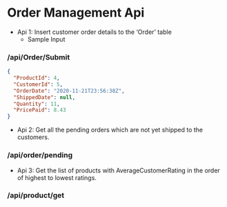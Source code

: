 # Order Management Api
* Api 1: Insert customer order details to the ‘Order’ table
    * Sample Input
### /api/Order/Submit
```json
{
  "ProductId": 4,
  "CustomerId": 5,
  "OrderDate": "2020-11-21T23:56:38Z",
  "ShippedDate": null,
  "Quantity": 11,
  "PricePaid": 8.43
}
```


* Api 2: Get all the pending orders which are not yet shipped to the customers.
### /api/order/pending

* Api 3: Get the list of products with AverageCustomerRating in the order of highest to lowest ratings.
### /api/product/get
